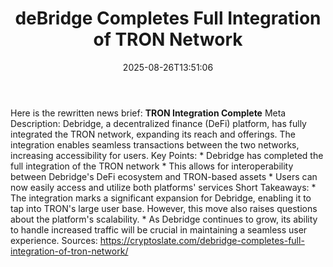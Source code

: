 ﻿---
title: "deBridge Completes Full Integration of TRON Network"
date: "2025-08-26T13:51:06"
category: "Markets"
summary: ""
slug: "debridge completes full integration of tron network"
source_urls:
  - "https://cryptoslate.com/debridge-completes-full-integration-of-tron-network/"
seo:
  title: "deBridge Completes Full Integration of TRON Network | Hash n Hedge"
  description: ""
  keywords: ["news", "markets", "brief"]
---
Here is the rewritten news brief:  **TRON Integration Complete**  Meta Description: Debridge, a decentralized finance (DeFi) platform, has fully integrated the TRON network, expanding its reach and offerings. The integration enables seamless transactions between the two networks, increasing accessibility for users.  Key Points:  * Debridge has completed the full integration of the TRON network * This allows for interoperability between Debridge's DeFi ecosystem and TRON-based assets * Users can now easily access and utilize both platforms' services  Short Takeaways:  * The integration marks a significant expansion for Debridge, enabling it to tap into TRON's large user base. However, this move also raises questions about the platform's scalability. * As Debridge continues to grow, its ability to handle increased traffic will be crucial in maintaining a seamless user experience.  Sources: https://cryptoslate.com/debridge-completes-full-integration-of-tron-network/ 

